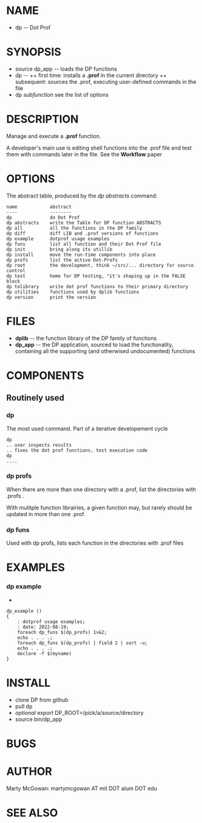 
NAME
====

+ dp -- Dot Prof
 		
SYNOPSIS
========

+ source dp_app -- loads the DP functions
+ dp -- 
++ first time: installs a **.prof** in the current directory
++ subsequent: sources the .prof, executing user-defined commands in the file
+ dp _subfunction_ see the list of options

DESCRIPTION
===========

Manage and execute a **.prof** function.

A developer's  main use is editing shell functions into the .prof file and
test them with commands later in the file.   See the **Workflow** paper

OPTIONS
=======
The abstract table, produced by the *dp abstracts* command:

    name        	abstract
    ----        	--------
    dp          	do Dot Prof
    dp abstracts	write the Table for DP function ABSTRACTS
    dp all      	all the functions in the DP family
    dp diff     	diff LIB and .prof versions of functions
    dp example  	dotprof usage examples
    dp funs     	list all function and their Dot Prof file
    dp init     	bring along its utillib
    dp install  	move the run-time components into place
    dp profs    	list the active Dot-Profs
    dp root     	the development, think ~/src/... directory for source control
    dp test     	home for DP testing, "it's shaping up in the FALSE block
    dp tolibrary	write dot prof functions to their primary directory
    dp utilities	functions used by dplib functions
    dp version  	print the version


FILES
=====

* **dplib** -- the function library of the DP family of functions
* **dp_app** -- the DP application, sourced to load the functionality, containing
   all the supporting (and otherwised undocumented) functions

COMPONENTS
==========

Routinely used 
--------------

### dp 

The most used command. Part of a iterative developement cycle

    dp
	.. user inspects results
	.. fixes the dot prof functions, test execution code
	dp 
	....
	
### dp profs

When there are more than one directory with a .prof, list the directories
with .profs .

With mulitple function librairies, a given function may, but rarely should
be updated in more than one .prof.

### dp funs

Used with dp profs, lists each function in the directories with .prof files
	
EXAMPLES
========

### dp example
*

    dp_example () 
    { 
        : dotprof usage examples;
        : date: 2022-08-19;
        foreach dp_funs $(dp_profs) 1>&2;
        echo . . . .;
        foreach dp_funs $(dp_profs) | field 2 | sort -u;
        echo . . . .;
        declare -f $(myname)
    }

INSTALL
=======

* clone DP from github
* pull dp
* *optional* export DP_ROOT=/pick/a/source/directory
* source bin/dp_app 

BUGS
====

AUTHOR
======

Marty McGowan: martymcgowan AT mit DOT alum DOT edu

SEE ALSO
========
